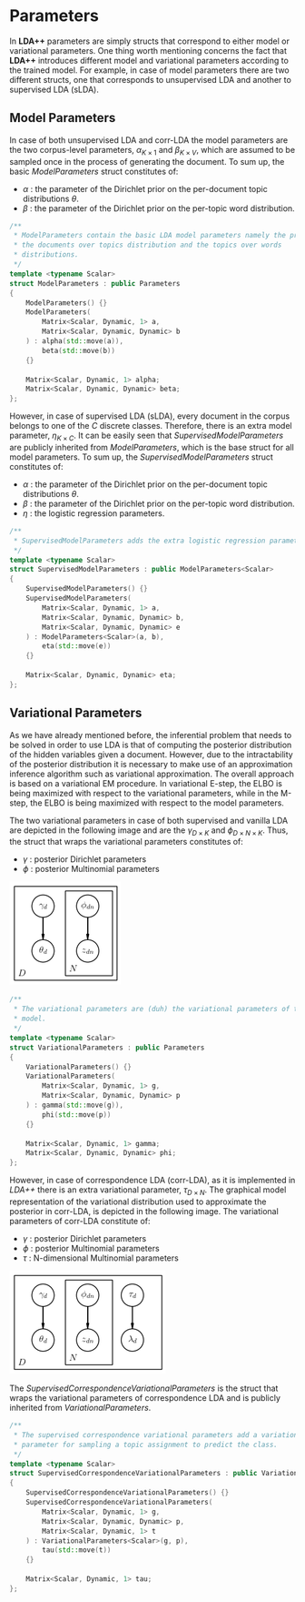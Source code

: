 # Parameters

In **LDA++** parameters are simply structs that correspond to either model or
variational parameters. One thing worth mentioning concerns the fact that
**LDA++** introduces different model and variational parameters according to
the trained model. For example, in case of model parameters there are two
different structs, one that corresponds to unsupervised LDA and another to
supervised LDA (sLDA).

## Model Parameters

In case of both unsupervised LDA and corr-LDA the model parameters are the two
corpus-level parameters, $\alpha_{K \times 1}$ and $\beta_{K \times V}$, which
are assumed to be sampled once in the process of generating the document.
To sum up, the basic *ModelParameters* struct constitutes of:

* $\alpha$ : the parameter of the Dirichlet prior on the per-document topic distributions $\theta$.
* $\beta$ : the parameter of the Dirichlet prior on the per-topic word distribution.

```cpp
/**
 * ModelParameters contain the basic LDA model parameters namely the prior for
 * the documents over topics distribution and the topics over words
 * distributions.
 */
template <typename Scalar>
struct ModelParameters : public Parameters
{
    ModelParameters() {}
    ModelParameters(
        Matrix<Scalar, Dynamic, 1> a,
        Matrix<Scalar, Dynamic, Dynamic> b
    ) : alpha(std::move(a)),
        beta(std::move(b))
    {}

    Matrix<Scalar, Dynamic, 1> alpha;
    Matrix<Scalar, Dynamic, Dynamic> beta;
};
```

However, in case of supervised LDA (sLDA), every document in the corpus belongs
to one of the $C$ discrete classes. Therefore, there is an extra model
parameter, $\eta_{K \times C}$. It can be easily seen that
*SupervisedModelParameters* are publicly inherited from *ModelParameters*,
which is the base struct for all model parameters. To sum up, the
*SupervisedModelParameters* struct constitutes of:


* $\alpha$ : the parameter of the Dirichlet prior on the per-document topic distributions $\theta$.
* $\beta$ : the parameter of the Dirichlet prior on the per-topic word distribution.
* $\eta$ : the logistic regression parameters.

```cpp
/**
 * SupervisedModelParameters adds the extra logistic regression parameters to model parameters.
 */
template <typename Scalar>
struct SupervisedModelParameters : public ModelParameters<Scalar>
{
    SupervisedModelParameters() {}
    SupervisedModelParameters(
        Matrix<Scalar, Dynamic, 1> a,
        Matrix<Scalar, Dynamic, Dynamic> b,
        Matrix<Scalar, Dynamic, Dynamic> e
    ) : ModelParameters<Scalar>(a, b),
        eta(std::move(e))
    {}

    Matrix<Scalar, Dynamic, Dynamic> eta;
};
```

## Variational Parameters

As we have already mentioned before, the inferential problem that needs to be
solved in order to use LDA is that of computing the posterior distribution of
the hidden variables given a document. However, due to the intractability of
the posterior distribution it is necessary to make use of an approximation
inference algorithm such as variational approximation. The overall approach is
based on a variational EM procedure. In variational E-step, the ELBO is being
maximized with respect to the variational parameters, while in the M-step, the
ELBO is being maximized with respect to the model parameters.

The two variational parameters in case of both supervised and vanilla LDA are
depicted in the following image and are the $\gamma_{D \times K}$ and $\phi_{D
\times N \times K}$. Thus, the struct that wraps the variational parameters
constitutes of:

* $\gamma$ : posterior Dirichlet parameters
* $\phi$ : posterior Multinomial parameters

![factorized_lda_pgm](img/factorized_lda_pgm.png)

```cpp
/**
 * The variational parameters are (duh) the variational parameters of the LDA
 * model.
 */
template <typename Scalar>
struct VariationalParameters : public Parameters
{
    VariationalParameters() {}
    VariationalParameters(
        Matrix<Scalar, Dynamic, 1> g,
        Matrix<Scalar, Dynamic, Dynamic> p
    ) : gamma(std::move(g)),
        phi(std::move(p))
    {}

    Matrix<Scalar, Dynamic, 1> gamma;
    Matrix<Scalar, Dynamic, Dynamic> phi;
};
```

However, in case of correspondence LDA (corr-LDA), as it is implemented in
*LDA++* there is an extra variational parameter, $\tau_{D \times N}$. The
graphical model representation of the variational distribution used to
approximate the posterior in corr-LDA, is depicted in the following image.
The variational parameters of corr-LDA constitute of:

* $\gamma$ : posterior Dirichlet parameters
* $\phi$ : posterior Multinomial parameters
* $\tau$ : N-dimensional Multinomial parameters

![factorized_corr_lda_pgm](img/factorized_corr_lda_pgm.png)

The *SupervisedCorrespondenceVariationalParameters* is the struct that wraps
the variational parameters of correspondence LDA and is publicly inherited from
*VariationalParameters*.

```cpp
/**
 * The supervised correspondence variational parameters add a variational
 * parameter for sampling a topic assignment to predict the class.
 */
template <typename Scalar>
struct SupervisedCorrespondenceVariationalParameters : public VariationalParameters<Scalar>
{
    SupervisedCorrespondenceVariationalParameters() {}
    SupervisedCorrespondenceVariationalParameters(
        Matrix<Scalar, Dynamic, 1> g,
        Matrix<Scalar, Dynamic, Dynamic> p,
        Matrix<Scalar, Dynamic, 1> t
    ) : VariationalParameters<Scalar>(g, p),
        tau(std::move(t))
    {}

    Matrix<Scalar, Dynamic, 1> tau;
};
```
